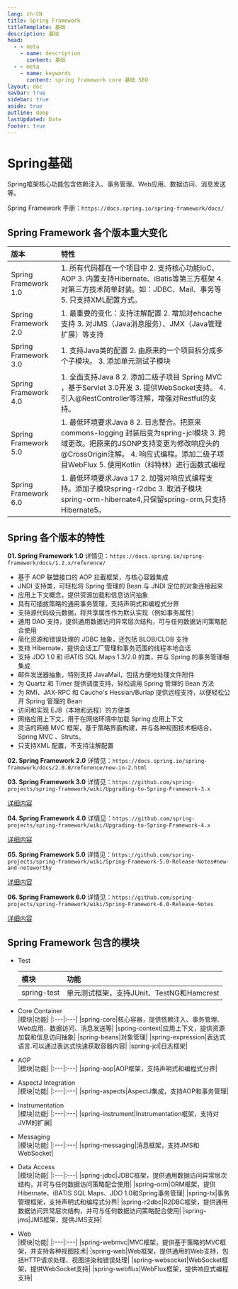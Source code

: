 ```yaml
---
lang: zh-CN
title: Spring Framework
titleTemplate: 基础
description: 基础
head:
  - - meta
    - name: description
      content: 基础
  - - meta
    - name: keywords
      content: spring framework core 基础 SEO
layout: doc
navbar: true
sidebar: true
aside: true
outline: deep
lastUpdated: Date
footer: true
---
```

# Spring基础

Spring框架核心功能包含依赖注入、事务管理、Web应用、数据访问、消息发送等。

Spring Framework 手册：`https://docs.spring.io/spring-framework/docs/`<br>

## Spring Framework 各个版本重大变化
|版本|特性|
|:---|:---|
|Spring Framework 1.0|1. 所有代码都在一个项目中 2. 支持核心功能IoC、AOP 3. 内置支持Hibernate、iBatis等第三方框架 4. 对第三方技术简单封装。如：JDBC、Mail、事务等 5. 只支持XML配置方式。|
|Spring Framework 2.0|1. 最重要的变化：支持注解配置 2. 增加对ehcache支持 3. 对JMS（Java消息服务）、JMX（Java管理扩展）等支持|
|Spring Framework 3.0|1. 支持Java类的配置 2. 由原来的一个项目拆分成多个子模块。 3. 添加单元测试子模块|
|Spring Framework 4.0|1. 全面支持Java 8 2. 添加二级子项目 Spring MVC ，基于Servlet 3.0开发 3. 提供WebSocket支持。 4. 引入@RestController等注解，增强对Restful的支持。|
|Spring Framework 5.0|1. 最低环境要求Java 8 2. 日志整合。把原来commons-logging 封装后变为spring-jcl模块 3. 跨域更改。把原来的JSONP支持变更为修改响应头的@CrossOrigin注解。 4. 响应式编程。添加二级子项目WebFlux 5. 使用Kotlin（科特林）进行函数式编程|
|Spring Framework 6.0|1. 最低环境要求Java 17 2. 加强对响应式编程支持。添加子模块spring-r2dbc 3. 取消子模块spring-orm-hibernate4,只保留spring-orm,只支持Hibernate5。|


## Spring 各个版本的特性

**01. Spring Framework 1.0**
详情见：`https://docs.spring.io/spring-framework/docs/1.2.x/reference/`<br>

- 基于 AOP 联盟接口的 AOP 拦截框架，与核心容器集成
- JNDI 支持类，可轻松将 Spring 管理的 Bean 与 JNDI 定位的对象连接起来
- 应用上下文概念，提供资源加载和信息访问抽象
- 具有可插拔策略的通用事务管理，支持声明式和编程式分界
- 支持源代码级元数据，将共享属性作为默认实现（例如事务属性）
- 通用 DAO 支持，提供通用数据访问异常层次结构，可与任何数据访问策略配合使用
- 简化资源和错误处理的 JDBC 抽象，还包括 BLOB/CLOB 支持
- 支持 Hibernate，提供会话工厂管理和事务范围的线程本地会话
- 支持 JDO 1.0 和 iBATIS SQL Maps 1.3/2.0 的类，并与 Spring 的事务管理相集成
- 邮件发送器抽象，特别支持 JavaMail，包括方便地处理文件附件
- 为 Quartz 和 Timer 提供调度支持，轻松调用 Spring 管理的 Bean 方法
- 为 RMI、JAX-RPC 和 Caucho's Hessian/Burlap 提供远程支持，以便轻松公开 Spring 管理的 Bean
- 访问和实现 EJB（本地和远程）的方便类
- 网络应用上下文，用于在网络环境中加载 Spring 应用上下文
- 灵活的网络 MVC 框架，基于策略界面构建，并与各种视图技术相结合，Spring MVC 、Struts。
- 只支持XML 配置，不支持注解配置

**02. Spring Framework 2.0**
详情见：`https://docs.spring.io/spring-framework/docs/2.0.0/reference/new-in-2.html`<br>

**03. Spring Framework 3.0**
详情见：`https://github.com/spring-projects/spring-framework/wiki/Upgrading-to-Spring-Framework-3.x`<br>

[详细内容](./spring-framework.wiki/Upgrading-to-Spring-Framework-3.x.md)<br>

**04. Spring Framework 4.0**
详情见：`https://github.com/spring-projects/spring-framework/wiki/Upgrading-to-Spring-Framework-4.x`<br>

[详细内容](./spring-framework.wiki/Upgrading-to-Spring-Framework-4.x.md)<br>

**05. Spring Framework 5.0**
详情见：`https://github.com/spring-projects/spring-framework/wiki/Spring-Framework-5.0-Release-Notes#new-and-noteworthy`<br>

[详细内容](./spring-framework.wiki/Spring-Framework-5.0-Release-Notes.md)

**06. Spring Framework 6.0**
详情见：`https://github.com/spring-projects/spring-framework/wiki/Spring-Framework-6.0-Release-Notes`<br>

[详细内容](./spring-framework.wiki/Spring-Framework-6.0-Release-Notes.md)

## Spring Framework 包含的模块

* Test<br>

  |模块|功能|
  |:---|:---|
  |spring-test|单元测试框架，支持JUnit、TestNG和Hamcrest|

* Core Container<br>
  |模块|功能|
  |:---|:---|
  |spring-core|核心容器，提供依赖注入、事务管理、Web应用、数据访问、消息发送等|
  |spring-context|应用上下文，提供资源加载和信息访问抽象|
  |spring-beans|对象管理|
  |spring-expression|表达式语言.可以通过表达式快速获取容器内容|
  |spring-jcl|日志框架|

* AOP<br>
  |模块|功能|
  |:---|:---|
  |spring-aop|AOP框架，支持声明式和编程式分界|

* AspectJ Integration<br>
  |模块|功能|
  |:---|:---|
  |spring-aspects|AspectJ集成，支持AOP和事务管理|

* Instrumentation<br>
  |模块|功能|
  |:---|:---|
  |spring-instrument|Instrumentation框架，支持对JVM的扩展|

* Messaging<br>
  |模块|功能|
  |:---|:---|
  |spring-messaging|消息框架，支持JMS和WebSocket|

* Data Access<br>
  |模块|功能|
  |:---|:---|
  |spring-jdbc|JDBC框架，提供通用数据访问异常层次结构，并可与任何数据访问策略配合使用|
  |spring-orm|ORM框架，提供Hibernate、iBATIS SQL Maps、JDO 1.0和Spring事务管理|
  |spring-tx|事务管理框架，支持声明式和编程式分界|
  |spring-r2dbc|R2DBC框架，提供通用数据访问异常层次结构，并可与任何数据访问策略配合使用|
  |spring-jms|JMS框架，提供JMS支持|

* Web<br>
  |模块|功能|
  |:---|:---|
  |spring-webmvc|MVC框架，提供基于策略的MVC框架，并支持各种视图技术|
  |spring-web|Web框架，提供通用的Web支持，包括HTTP请求处理、视图渲染和错误处理|
  |spring-websocket|WebSocket框架，提供WebSocket支持|
  |spring-webflux|WebFlux框架，提供响应式编程支持|

